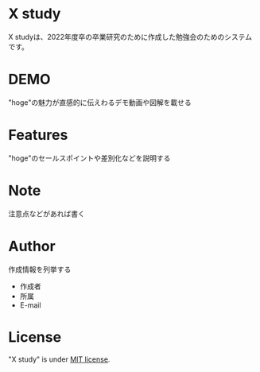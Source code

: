 # X study

X studyは、2022年度卒の卒業研究のために作成した勉強会のためのシステムです。


# DEMO

"hoge"の魅力が直感的に伝えわるデモ動画や図解を載せる

# Features

"hoge"のセールスポイントや差別化などを説明する

# Note

注意点などがあれば書く

# Author

作成情報を列挙する

* 作成者
* 所属
* E-mail

# License

"X study" is under [MIT license](https://en.wikipedia.org/wiki/MIT_License).
